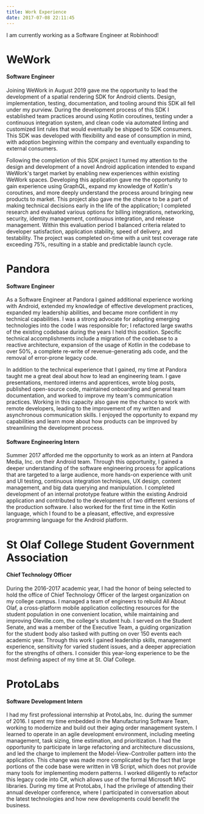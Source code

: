 ```yaml
---
title: Work Experience
date: 2017-07-08 22:11:45
---
```


I am currently working as a Software Engineer at Robinhood!

# WeWork
#### Software Engineer
Joining WeWork in August 2019 gave me the opportunity to lead the development of a spatial rendering SDK for Android clients. Design, implementation, testing, documentation, and tooling around this SDK all fell under my purview. During the development process of this SDK I established team practices around using Kotlin coroutines, testing under a continuous integration system, and clean code via automated linting and customized lint rules that would eventually be shipped to SDK consumers. This SDK was developed with flexibility and ease of consumption in mind, with adoption beginning within the company and eventually expanding to external consumers.

Following the completion of this SDK project I turned my attention to the design and development of a novel Android application intended to expand WeWork's target market by enabling new experiences within existing WeWork spaces. Developing this application gave me the opportunity to gain experience using GraphQL, expand my knowledge of Kotlin's coroutines, and more deeply understand the process around bringing new products to market. This project also gave me the chance to be a part of making technical decisions early in the life of the application; I completed research and evaluated various options for billing integrations, networking, security, identity management, continuous integration, and release management. Within this evaluation period I balanced criteria related to developer satisfaction, application stability, speed of delivery, and testability. The project was completed on-time with a unit test coverage rate exceeding 75%, resulting in a stable and predictable launch cycle.

# Pandora
#### Software Engineer
As a Software Engineer at Pandora I gained additional experience working with Android, extended my knowledge of effective development practices, expanded my leadership abilities, and became more confident in my technical capabilities. I was a strong advocate for adopting emerging technologies into the code I was responsible for; I refactored large swaths of the existing codebase during the years I held this position. Specific technical accomplishments include a migration of the codebase to a reactive architecture, expansion of the usage of Kotlin in the codebase to over 50%, a complete re-write of revenue-generating ads code, and the removal of error-prone legacy code.

In addition to the technical experience that I gained, my time at Pandora taught me a great deal about how to lead an engineering team. I gave presentations, mentored interns and apprentices, wrote blog posts, published open-source code, maintained onboarding and general team documentation, and worked to improve my team's communication practices. Working in this capacity also gave me the chance to work with remote developers, leading to the improvement of my written and asynchronous communication skills. I enjoyed the opportunity to expand my capabilities and learn more about how products can be improved by streamlining the development process.

#### Software Engineering Intern

Summer 2017 afforded me the opportunity to work as an intern at Pandora Media, Inc. on their Android team. Through this opportunity, I gained a deeper understanding of the software engineering process for applications that are targeted to a large audience, more hands-on experience with unit and UI testing, continuous integration techniques, UX design, content management, and big data querying and manipulation. I completed development of an internal prototype feature within the existing Android application and contributed to the development of two different versions of the production software. I also worked for the first time in the Kotlin language, which I found to be a pleasant, effective, and expressive programming language for the Android platform.

# St Olaf College Student Government Association
#### Chief Technology Officer

During the 2016-2017 academic year, I had the honor of being selected to hold the office of Chief Technology Officer of the largest organization on my college campus. I managed a team of engineers to rebuild All About Olaf, a cross-platform mobile application collecting resources for the student population in one convenient location, while maintaining and improving Oleville.com, the college's student hub. I served on the Student Senate, and was a member of the Executive Team, a guiding organization for the student body also tasked with putting on over 150 events each academic year. Through this work I gained leadership skills, management experience, sensitivity for varied student issues, and a deeper appreciation for the strengths of others. I consider this year-long experience to be the most defining aspect of my time at St. Olaf College.

# ProtoLabs
#### Software Development Intern

I had my first professional internship at ProtoLabs, Inc. during the summer of 2016. I spent my time embedded in the Manufacturing Software Team, working to modernize and build out their aging order management system. I learned to operate in an agile development environment, including meeting management, task sizing, time estimation, and prioritization. I had the opportunity to participate in large refactoring and architecture discussions, and led the charge to implement the Model-View-Controller pattern into the application. This change was made more complicated by the fact that large portions of the code base were written in VB Script, which does not provide many tools for implementing modern patterns. I worked diligently to refactor this legacy code into C#, which allows use of the formal Microsoft MVC libraries. During my time at ProtoLabs, I had the privilege of attending their annual developer conference, where I participated in conversation about the latest technologies and how new developments could benefit the business.


